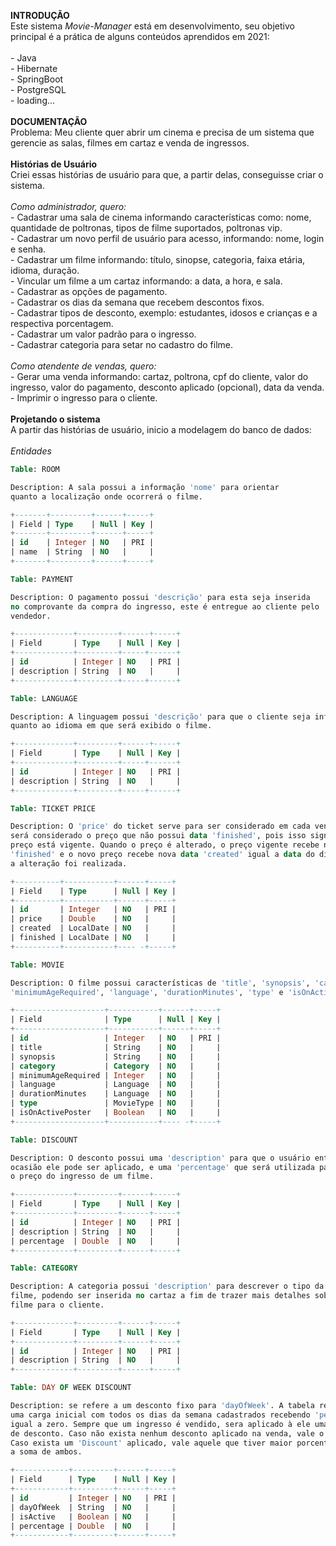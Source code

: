 **INTRODUÇÃO**
<br>Este sistema *Movie-Manager* está em desenvolvimento, seu objetivo principal é a prática de alguns conteúdos aprendidos em 2021:
<br><br>- Java
<br> - Hibernate
<br> - SpringBoot
<br> - PostgreSQL
<br> - loading...
<br><br>**DOCUMENTAÇÃO**
<br>Problema: Meu cliente quer abrir um cinema e precisa de um sistema que gerencie as salas, filmes em cartaz e venda de ingressos.
<br><br>**Histórias de Usuário**
<br>Criei essas histórias de usuário para que, a partir delas, conseguisse criar o sistema.
<br><br>*Como administrador, quero:*
<br> - Cadastrar uma sala de cinema informando características como: nome, quantidade de poltronas, tipos de filme suportados, poltronas vip.
<br> - Cadastrar um novo perfil de usuário para acesso, informando: nome, login e senha.
<br> - Cadastrar um filme informando: título, sinopse, categoria, faixa etária, idioma, duração.
<br> - Vincular um filme a um cartaz informando: a data, a hora, e sala.
<br> - Cadastrar as opções de pagamento.
<br> - Cadastrar os dias da semana que recebem descontos fixos.
<br> - Cadastrar tipos de desconto, exemplo: estudantes, idosos e crianças e a respectiva porcentagem.
<br> - Cadastrar um valor padrão para o ingresso.
<br> - Cadastrar categoria para setar no cadastro do filme.
<br><br>*Como atendente de vendas, quero:*
<br>- Gerar uma venda informando: cartaz, poltrona, cpf do cliente, valor do ingresso, valor do pagamento, desconto aplicado (opcional), data da venda.
<br>- Imprimir o ingresso para o cliente.
<br><br>**Projetando o sistema**
<br>A partir das histórias de usuário, inicio a modelagem do banco de dados:
<br><br>*Entidades*

```sql
Table: ROOM

Description: A sala possui a informação 'nome' para orientar 
quanto a localização onde ocorrerá o filme. 

+-------+---------+------+-----+
| Field | Type    | Null | Key |
+-------+---------+------+-----+
| id    | Integer | NO   | PRI |
| name  | String  | NO   |     |
+-------+---------+------+-----+
```

```sql
Table: PAYMENT

Description: O pagamento possui 'descrição' para esta seja inserida 
no comprovante da compra do ingresso, este é entregue ao cliente pelo 
vendedor. 

+-------------+---------+------+-----+
| Field       | Type    | Null | Key |
+-------------+---------+-----+------+
| id          | Integer | NO   | PRI |
| description | String  | NO   |     |
+-------------+---------+-----+------+
```

```sql
Table: LANGUAGE

Description: A linguagem possui 'descrição' para que o cliente seja informado 
quanto ao idioma em que será exibido o filme.

+-------------+---------+------+-----+
| Field       | Type    | Null | Key |
+-------------+---------+-----+------+
| id          | Integer | NO   | PRI |
| description | String  | NO   |     |
+-------------+---------+-----+------+
```

```sql
Table: TICKET PRICE

Description: O 'price' do ticket serve para ser considerado em cada venda. Sempre
será considerado o preço que não possui data 'finished', pois isso significa que o 
preço está vigente. Quando o preço é alterado, o preço vigente recebe nova data 
'finished' e o novo preço recebe nova data 'created' igual a data do dia em que 
a alteração foi realizada.

+----------+-----------+------+-----+
| Field    | Type      | Null | Key |
+----------+-----------+------+-----+
| id       | Integer   | NO   | PRI |
| price    | Double    | NO   |     |
| created  | LocalDate | NO   |     |
| finished | LocalDate | NO   |     |
+----------+-----------+---- -+-----+
```

```sql
Table: MOVIE

Description: O filme possui características de 'title', 'synopsis', 'category',
'minimumAgeRequired', 'language', 'durationMinutes', 'type' e 'isOnActivePoster'.

+--------------------+-----------+------+-----+
| Field              | Type      | Null | Key |
+--------------------+-----------+------+-----+
| id                 | Integer   | NO   | PRI |
| title              | String    | NO   |     |
| synopsis           | String    | NO   |     |
| category           | Category  | NO   |     |
| minimumAgeRequired | Integer   | NO   |     |
| language           | Language  | NO   |     |
| durationMinutes    | Language  | NO   |     |
| type               | MovieType | NO   |     |
| isOnActivePoster   | Boolean   | NO   |     |
+--------------------+-----------+---- -+-----+
```

```sql
Table: DISCOUNT

Description: O desconto possui uma 'description' para que o usuário entenda em que 
ocasião ele pode ser aplicado, e uma 'percentage' que será utilizada para reduzir
o preço do ingresso de um filme.

+-------------+---------+------+-----+
| Field       | Type    | Null | Key |
+-------------+---------+------+-----+
| id          | Integer | NO   | PRI |
| description | String  | NO   |     |
| percentage  | Double  | NO   |     |
+-------------+---------+------+-----+
```

```sql
Table: CATEGORY

Description: A categoria possui 'description' para descrever o tipo da história do 
filme, podendo ser inserida no cartaz a fim de trazer mais detalhes sobre o 
filme para o cliente.

+-------------+---------+------+-----+
| Field       | Type    | Null | Key |
+-------------+---------+------+-----+
| id          | Integer | NO   | PRI |
| description | String  | NO   |     |
+-------------+---------+------+-----+
```

```sql
Table: DAY OF WEEK DISCOUNT

Description: se refere a um desconto fixo para 'dayOfWeek'. A tabela recebe
uma carga inicial com todos os dias da semana cadastrados recebendo 'percentage'
igual a zero. Sempre que um ingresso é vendido, sera aplicado à ele uma porcentagem
de desconto. Caso não exista nenhum desconto aplicado na venda, vale o 'DayOfWeekDiscount'. 
Caso exista um 'Discount' aplicado, vale aquele que tiver maior porcentagem, nunca 
a soma de ambos.

+------------+---------+------+-----+
| Field      | Type    | Null | Key |
+------------+---------+------+-----+
| id         | Integer | NO   | PRI |
| dayOfWeek  | String  | NO   |     |
| isActive   | Boolean | NO   |     |
| percentage | Double  | NO   |     |
+------------+---------+------+-----+
```
